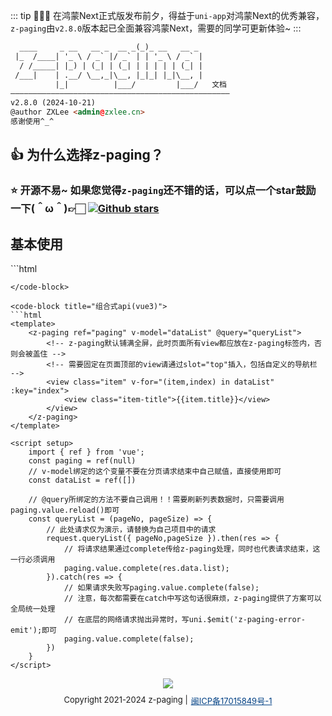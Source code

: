 ::: tip 🎉🎉🎉
在鸿蒙Next正式版发布前夕，得益于`uni-app`对鸿蒙Next的优秀兼容，`z-paging`由`v2.8.0`版本起已全面兼容鸿蒙Next，需要的同学可更新体验~
:::

```html                                  
  ____     _ __   __ _  __ _(_)_ __   __ _ 
 |_  /____| '_ \ / _` |/ _` | | '_ \ / _` |
  / /_____| |_) | (_| | (_| | | | | | (_| |
 /___|    | .__/ \__,_|\__, |_|_| |_|\__, |
          |_|          |___/         |___/   文档
—————————————————————————————————————————————————
v2.8.0 (2024-10-21)
@author ZXLee <admin@zxlee.cn>
感谢使用^_^
```
## 👍 为什么选择z-paging？
<Why />

###  ⭐️ 开源不易~ 如果您觉得`z-paging`还不错的话，可以点一个star鼓励一下(＾ω＾)👉🏻  [![Github stars](https://img.shields.io/github/stars/smilezxlee/uni-z-paging?logo=GitHub&style=flat)](https://github.com/SmileZXLee/uni-z-paging)
## 基本使用  

<code-group>
<code-block title="选项式api(vue2/3)" active>
```html
<template>
    <z-paging ref="paging" v-model="dataList" @query="queryList">
		<!-- z-paging默认铺满全屏，此时页面所有view都应放在z-paging标签内，否则会被盖住 -->
		<!-- 需要固定在页面顶部的view请通过slot="top"插入，包括自定义的导航栏 -->
        <view class="item" v-for="(item,index) in dataList" :key="index">
            <view class="item-title">{{item.title}}</view>
        </view>
    </z-paging>
</template>

<script>
    export default {
        data() {
            return {
				// v-model绑定的这个变量不要在分页请求结束中自己赋值，直接使用即可
                dataList: []
            };
        },
        methods: {
			// @query所绑定的方法不要自己调用！！需要刷新列表数据时，只需要调用this.$refs.paging.reload()即可
            queryList(pageNo, pageSize) {
				// 此处请求仅为演示，请替换为自己项目中的请求
                this.$request.queryList({ pageNo,pageSize }).then(res => {
					// 将请求结果通过complete传给z-paging处理，同时也代表请求结束，这一行必须调用
                	this.$refs.paging.complete(res.data.list);
                }).catch(res => {
                	// 如果请求失败写this.$refs.paging.complete(false)，会自动展示错误页面
                	// 注意，每次都需要在catch中写这句话很麻烦，z-paging提供了方案可以全局统一处理
                	// 在底层的网络请求抛出异常时，写uni.$emit('z-paging-error-emit');即可
                	this.$refs.paging.complete(false);
                })
            }
        },
    };
</script>
```
</code-block>

<code-block title="组合式api(vue3)">
```html  
<template>
    <z-paging ref="paging" v-model="dataList" @query="queryList">
    	<!-- z-paging默认铺满全屏，此时页面所有view都应放在z-paging标签内，否则会被盖住 -->
    	<!-- 需要固定在页面顶部的view请通过slot="top"插入，包括自定义的导航栏 -->
        <view class="item" v-for="(item,index) in dataList" :key="index">
            <view class="item-title">{{item.title}}</view>
        </view>
    </z-paging>
</template>

<script setup>
    import { ref } from 'vue';
    const paging = ref(null)
	// v-model绑定的这个变量不要在分页请求结束中自己赋值，直接使用即可
    const dataList = ref([])
    
	// @query所绑定的方法不要自己调用！！需要刷新列表数据时，只需要调用paging.value.reload()即可
    const queryList = (pageNo, pageSize) => {
		// 此处请求仅为演示，请替换为自己项目中的请求
        request.queryList({ pageNo,pageSize }).then(res => {
			// 将请求结果通过complete传给z-paging处理，同时也代表请求结束，这一行必须调用
            paging.value.complete(res.data.list);
        }).catch(res => {
			// 如果请求失败写paging.value.complete(false);
			// 注意，每次都需要在catch中写这句话很麻烦，z-paging提供了方案可以全局统一处理
			// 在底层的网络请求抛出异常时，写uni.$emit('z-paging-error-emit');即可
			paging.value.complete(false);
		})
    }
</script>
```
</code-block>
</code-group>


<!-- <center style="margin-bottom:10px;"><img src="https://visitor-badge.glitch.me/badge?page_id=smilezxlee.z-paging" /></center> -->
<center style="margin-bottom:10px;"><img src="https://api.z-notify.zxlee.cn/v1/public/statistics/8293556910106066944/badge?title=访问人次&style=flat&from=doc" /></center>
<div style="margin-bottom:-80px; display:flex;justify-content: center;font-size:13px;">Copyright 2021-2024 z-paging | <a style="color: #014084;margin-left:5px;" href="https://beian.miit.gov.cn/" target="_blank">闽ICP备17015849号-1</a></div>
